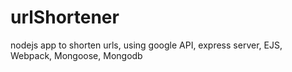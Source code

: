 # urlShortener
nodejs app to shorten urls, using google API, express server, EJS, Webpack, Mongoose, Mongodb
